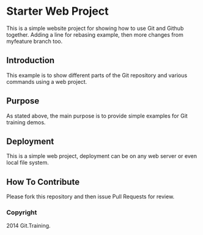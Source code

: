 # Starter Web Project

This is a simple website project for
showing how to use Git and Github together.
Adding a line for rebasing example, then 
more changes from myfeature branch too.

## Introduction

This example is to show different parts
of the Git repository and various commands
using a web project.

## Purpose

As stated above, the main purpose is to 
provide simple examples for Git training
demos.

## Deployment

This is a simple web project, deployment
can be on any web server or even local 
file system.

## How To Contribute

Please fork this repository and then issue Pull Requests for
review.

### Copyright

2014 Git.Training.